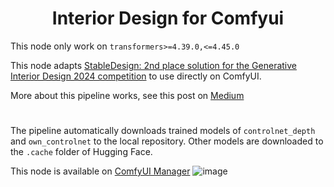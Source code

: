 <div align="center">

# Interior Design for Comfyui

</div>

This node only work on `transformers>=4.39.0,<=4.45.0`



This node adapts [StableDesign: 2nd place solution for the Generative Interior Design 2024 competition](https://huggingface.co/spaces/MykolaL/StableDesign) to use directly on ComfyUI.

More about this pipeline works, see this post on [Medium](https://medium.com/@melgor89/generative-interior-design-challenge-2024-2nd-place-solution-6338f19f6fe3)
#
The pipeline automatically downloads trained models of `controlnet_depth` and `own_controlnet` to the local repository. Other models are downloaded to the `.cache` folder of Hugging Face.

This node is available on [ComfyUI Manager](https://github.com/ltdrdata/ComfyUI-Manager)
![image](https://github.com/user-attachments/assets/44e3520c-1b42-41a2-8996-47e5fb37d9a1)
